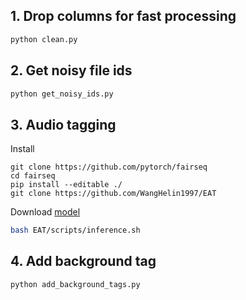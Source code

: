 ## 1. Drop columns for fast processing
```bash
python clean.py
```

## 2. Get noisy file ids

```bash
python get_noisy_ids.py
```

## 3. Audio tagging
Install
```
git clone https://github.com/pytorch/fairseq
cd fairseq
pip install --editable ./
git clone https://github.com/WangHelin1997/EAT
```
Download [model](https://drive.google.com/file/d/1b_f_nQAdjM1B6u72OFUtFiUu-4yM2shd/view?usp=sharing)

```bash
bash EAT/scripts/inference.sh 
```


## 4. Add background tag

```bash
python add_background_tags.py
```

